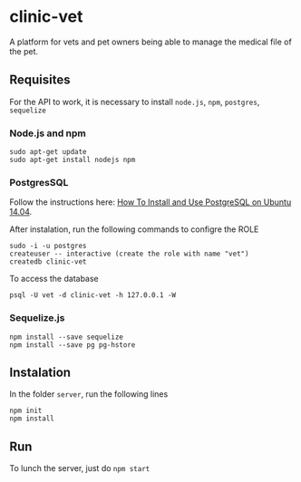 # clinic-vet

A platform for vets and pet owners being able to manage the medical file of the pet.

## Requisites

For the API to work, it is necessary to install `node.js`, `npm`, `postgres`, `sequelize`

### Node.js and npm

```
sudo apt-get update
sudo apt-get install nodejs npm
```

### PostgresSQL

Follow the instructions here: [How To Install and Use PostgreSQL on Ubuntu 14.04](https://www.digitalocean.com/community/tutorials/how-to-install-and-use-postgresql-on-ubuntu-14-04).

After instalation, run the following commands to configre the ROLE

```
sudo -i -u postgres
createuser -- interactive (create the role with name "vet")
createdb clinic-vet
```
To access the database
```
psql -U vet -d clinic-vet -h 127.0.0.1 -W
```

### Sequelize.js
```
npm install --save sequelize
npm install --save pg pg-hstore
```

## Instalation

In the folder `server`, run the following lines

```
npm init
npm install
```

##  Run

To lunch the server, just do `npm start`

